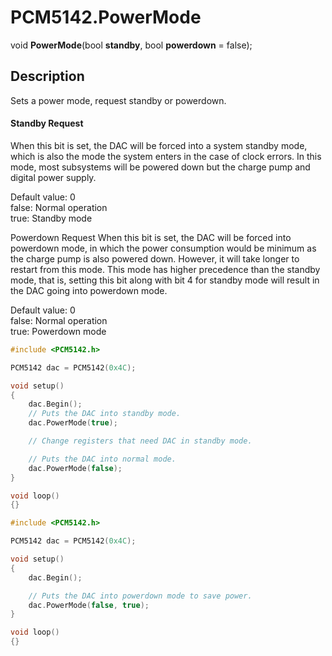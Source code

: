 # PCM5142.PowerMode

void **PowerMode**(bool **standby**, bool **powerdown** = false);

## Description

Sets a power mode, request standby or powerdown.

#### Standby Request
When this bit is set, the DAC will be forced into a system standby mode, which is also the mode the system enters in the case of clock errors. In this mode, most subsystems will be powered down but the charge pump and digital power supply.

Default value: 0<br>
false: Normal operation<br>
true: Standby mode

Powerdown Request
When this bit is set, the DAC will be forced into powerdown mode, in which the power consumption would be minimum as the charge pump is also powered down. However, it will take longer to restart from this mode. This mode has higher precedence than the standby mode, that is, setting this bit along with bit 4 for standby mode will result in the DAC going into powerdown mode.

Default value: 0<br>
false: Normal operation<br>
true: Powerdown mode


```c++
#include <PCM5142.h>

PCM5142 dac = PCM5142(0x4C);

void setup()
{
	dac.Begin();
	// Puts the DAC into standby mode.
	dac.PowerMode(true);

	// Change registers that need DAC in standby mode.

	// Puts the DAC into normal mode.
	dac.PowerMode(false);
}

void loop()
{}
```

```c++
#include <PCM5142.h>

PCM5142 dac = PCM5142(0x4C);

void setup()
{
	dac.Begin();

	// Puts the DAC into powerdown mode to save power.
	dac.PowerMode(false, true);
}

void loop()
{}
```